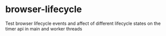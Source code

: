 # browser-lifecycle
Test browser lifecycle events and affect of different lifecycle states on the timer api in main and worker threads
